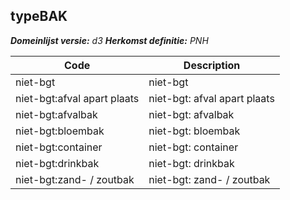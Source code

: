 ## typeBAK

*__Domeinlijst versie:__ d3*
*__Herkomst definitie:__ PNH*

|__Code__ |__Description__	|
|	---	|	---	|
| niet-bgt | niet-bgt |
| niet-bgt:afval apart plaats | niet-bgt: afval apart plaats |
| niet-bgt:afvalbak | niet-bgt: afvalbak |
| niet-bgt:bloembak | niet-bgt: bloembak |
| niet-bgt:container | niet-bgt: container |
| niet-bgt:drinkbak | niet-bgt: drinkbak |
| niet-bgt:zand- / zoutbak | niet-bgt: zand- / zoutbak |
